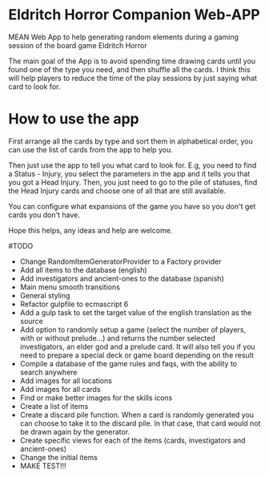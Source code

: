 # Eldritch Horror Companion Web-APP

MEAN Web App to help generating random elements during a gaming session of the board game Eldritch Horror

The main goal of the App is to avoid spending time drawing cards until you found one of the type you need, and then shuffle all the cards. I think this will help players to reduce the time of the play sessions by just saying what card to look for.

# How to use the app

First arrange all the cards by type and sort them in alphabetical order, you can use the list of cards from the app to help you.

Then just use the app to tell you what card to look for. E.g, you need to find a Status - Injury, you select the parameters in the app and it tells you that you got a Head Injury. Then, you just need to go to the pile of statuses, find the Head Injury cards and choose one of all that are still available.

You can configure what expansions of the game you have so you don't get cards you don't have.

Hope this helps, any ideas and help are welcome.

#TODO

* Change RandomItemGeneratorProvider to a Factory provider
* Add all items to the database (english)
* Add investigators and ancient-ones to the database (spanish)
* Main menu smooth transitions
* General styling
* Refactor gulpfile to ecmascript 6
* Add a gulp task to set the target value of the english translation as the source
* Add option to randomly setup a game (select the number of players, with or without prelude...) and returns the number
selected investigators, an elder god and a prelude card. It will also tell you if you need to prepare a special deck or
game board depending on the result
* Compile a database of the game rules and faqs, with the ability to search anywhere 
* Add images for all locations
* Add images for all cards
* Find or make better images for the skills icons
* Create a list of items
* Create a discard pile function. When a card is randomly generated you can choose to take it to the discard pile. In that case, that card would not be drawn again by the generator.
* Create specific views for each of the items (cards, investigators and ancient-ones)
* Change the initial items 
* MAKE TEST!!!